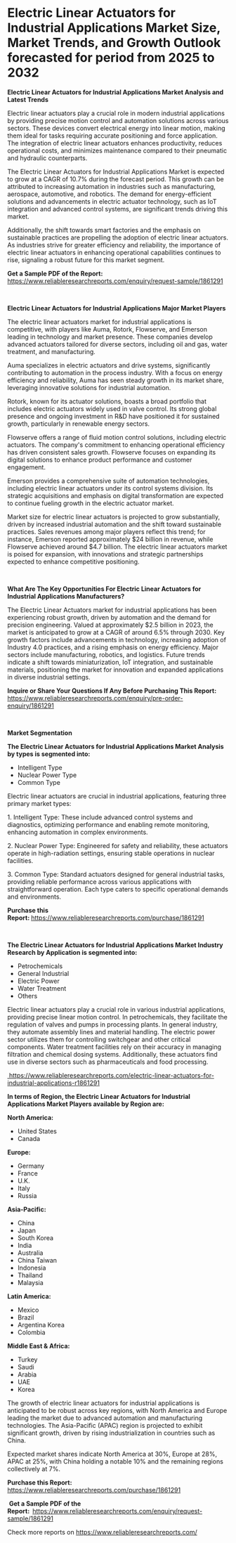 <p><h1>Electric Linear Actuators for Industrial Applications Market Size, Market Trends, and Growth Outlook forecasted for period from 2025 to 2032</h1></p><p><strong>Electric Linear Actuators for Industrial Applications Market Analysis and Latest Trends</strong></p>
<p><p>Electric linear actuators play a crucial role in modern industrial applications by providing precise motion control and automation solutions across various sectors. These devices convert electrical energy into linear motion, making them ideal for tasks requiring accurate positioning and force application. The integration of electric linear actuators enhances productivity, reduces operational costs, and minimizes maintenance compared to their pneumatic and hydraulic counterparts.</p><p>The Electric Linear Actuators for Industrial Applications Market is expected to grow at a CAGR of 10.7% during the forecast period. This growth can be attributed to increasing automation in industries such as manufacturing, aerospace, automotive, and robotics. The demand for energy-efficient solutions and advancements in electric actuator technology, such as IoT integration and advanced control systems, are significant trends driving this market. </p><p>Additionally, the shift towards smart factories and the emphasis on sustainable practices are propelling the adoption of electric linear actuators. As industries strive for greater efficiency and reliability, the importance of electric linear actuators in enhancing operational capabilities continues to rise, signaling a robust future for this market segment.</p></p>
<p><strong>Get a Sample PDF of the Report:&nbsp;</strong> <a href="https://www.reliableresearchreports.com/enquiry/request-sample/1861291?utm_campaign=3090&utm_medium=2&utm_source=Github&utm_content=ia&utm_term=12042025&utm_id=electric-linear-actuators-for-industrial-applications">https://www.reliableresearchreports.com/enquiry/request-sample/1861291</a></p>
<p>&nbsp;</p>
<p><strong>Electric Linear Actuators for Industrial Applications Major Market Players</strong></p>
<p><p>The electric linear actuators market for industrial applications is competitive, with players like Auma, Rotork, Flowserve, and Emerson leading in technology and market presence. These companies develop advanced actuators tailored for diverse sectors, including oil and gas, water treatment, and manufacturing.</p><p>Auma specializes in electric actuators and drive systems, significantly contributing to automation in the process industry. With a focus on energy efficiency and reliability, Auma has seen steady growth in its market share, leveraging innovative solutions for industrial automation.</p><p>Rotork, known for its actuator solutions, boasts a broad portfolio that includes electric actuators widely used in valve control. Its strong global presence and ongoing investment in R&D have positioned it for sustained growth, particularly in renewable energy sectors.</p><p>Flowserve offers a range of fluid motion control solutions, including electric actuators. The company's commitment to enhancing operational efficiency has driven consistent sales growth. Flowserve focuses on expanding its digital solutions to enhance product performance and customer engagement.</p><p>Emerson provides a comprehensive suite of automation technologies, including electric linear actuators under its control systems division. Its strategic acquisitions and emphasis on digital transformation are expected to continue fueling growth in the electric actuator market.</p><p>Market size for electric linear actuators is projected to grow substantially, driven by increased industrial automation and the shift toward sustainable practices. Sales revenues among major players reflect this trend; for instance, Emerson reported approximately $24 billion in revenue, while Flowserve achieved around $4.7 billion. The electric linear actuators market is poised for expansion, with innovations and strategic partnerships expected to enhance competitive positioning.</p></p>
<p>&nbsp;</p>
<p><strong>What Are The Key Opportunities For Electric Linear Actuators for Industrial Applications Manufacturers?</strong></p>
<p><p>The Electric Linear Actuators market for industrial applications has been experiencing robust growth, driven by automation and the demand for precision engineering. Valued at approximately $2.5 billion in 2023, the market is anticipated to grow at a CAGR of around 6.5% through 2030. Key growth factors include advancements in technology, increasing adoption of Industry 4.0 practices, and a rising emphasis on energy efficiency. Major sectors include manufacturing, robotics, and logistics. Future trends indicate a shift towards miniaturization, IoT integration, and sustainable materials, positioning the market for innovation and expanded applications in diverse industrial settings.</p></p>
<p><strong>Inquire or Share Your Questions If Any Before Purchasing This Report:</strong> <a href="https://www.reliableresearchreports.com/enquiry/pre-order-enquiry/1861291?utm_campaign=3090&utm_medium=2&utm_source=Github&utm_content=ia&utm_term=12042025&utm_id=electric-linear-actuators-for-industrial-applications">https://www.reliableresearchreports.com/enquiry/pre-order-enquiry/1861291</a></p>
<p>&nbsp;</p>
<p><strong>Market Segmentation</strong></p>
<p><strong>The Electric Linear Actuators for Industrial Applications Market Analysis by types is segmented into:</strong></p>
<p><ul><li>Intelligent Type</li><li>Nuclear Power Type</li><li>Common Type</li></ul></p>
<p><p>Electric linear actuators are crucial in industrial applications, featuring three primary market types: </p><p>1. Intelligent Type: These include advanced control systems and diagnostics, optimizing performance and enabling remote monitoring, enhancing automation in complex environments. </p><p>2. Nuclear Power Type: Engineered for safety and reliability, these actuators operate in high-radiation settings, ensuring stable operations in nuclear facilities. </p><p>3. Common Type: Standard actuators designed for general industrial tasks, providing reliable performance across various applications with straightforward operation. Each type caters to specific operational demands and environments.</p></p>
<p><strong>Purchase this Report:&nbsp;</strong><a href="https://www.reliableresearchreports.com/purchase/1861291?utm_campaign=3090&utm_medium=2&utm_source=Github&utm_content=ia&utm_term=12042025&utm_id=electric-linear-actuators-for-industrial-applications">https://www.reliableresearchreports.com/purchase/1861291</a></p>
<p>&nbsp;</p>
<p><strong>The Electric Linear Actuators for Industrial Applications Market Industry Research by Application is segmented into:</strong></p>
<p><ul><li>Petrochemicals</li><li>General Industrial</li><li>Electric Power</li><li>Water Treatment</li><li>Others</li></ul></p>
<p><p>Electric linear actuators play a crucial role in various industrial applications, providing precise linear motion control. In petrochemicals, they facilitate the regulation of valves and pumps in processing plants. In general industry, they automate assembly lines and material handling. The electric power sector utilizes them for controlling switchgear and other critical components. Water treatment facilities rely on their accuracy in managing filtration and chemical dosing systems. Additionally, these actuators find use in diverse sectors such as pharmaceuticals and food processing.</p></p>
<p><a href="https://www.reliableresearchreports.com/electric-linear-actuators-for-industrial-applications-r1861291?utm_campaign=3090&utm_medium=2&utm_source=Github&utm_content=ia&utm_term=12042025&utm_id=electric-linear-actuators-for-industrial-applications">&nbsp;https://www.reliableresearchreports.com/electric-linear-actuators-for-industrial-applications-r1861291</a></p>
<p><strong>In terms of Region, the Electric Linear Actuators for Industrial Applications Market Players available by Region are:</strong></p>
<p>
    <p> <strong> North America: </strong>
        <ul>
            <li>United States</li>
            <li>Canada</li>
        </ul>
        </p> 
    <p> <strong> Europe: </strong>
        <ul>
            <li>Germany</li>
            <li>France</li>
            <li>U.K.</li>
            <li>Italy</li>
            <li>Russia</li>
        </ul>
        </p> 
    <p> <strong> Asia-Pacific: </strong>
        <ul>
            <li>China</li>
            <li>Japan</li>
            <li>South Korea</li>
            <li>India</li>
            <li>Australia</li>
            <li>China Taiwan</li>
            <li>Indonesia</li>
            <li>Thailand</li>
            <li>Malaysia</li>
        </ul>
        </p> 
    <p> <strong> Latin America: </strong>
        <ul>
            <li>Mexico</li>
            <li>Brazil</li>
            <li>Argentina Korea</li>
            <li>Colombia</li>
        </ul>
        </p> 
    <p> <strong> Middle East & Africa: </strong>
        <ul>
            <li>Turkey</li>
            <li>Saudi</li>
            <li>Arabia</li>
            <li>UAE</li>
            <li>Korea</li>
        </ul>
    </p>
    </p>
<p><p>The growth of electric linear actuators for industrial applications is anticipated to be robust across key regions, with North America and Europe leading the market due to advanced automation and manufacturing technologies. The Asia-Pacific (APAC) region is projected to exhibit significant growth, driven by rising industrialization in countries such as China. </p><p>Expected market shares indicate North America at 30%, Europe at 28%, APAC at 25%, with China holding a notable 10% and the remaining regions collectively at 7%.</p></p>
<p><strong>Purchase this Report: </strong><a href="https://www.reliableresearchreports.com/purchase/1861291?utm_campaign=3090&utm_medium=2&utm_source=Github&utm_content=ia&utm_term=12042025&utm_id=electric-linear-actuators-for-industrial-applications">https://www.reliableresearchreports.com/purchase/1861291</a></p>
<p>&nbsp;<strong>Get a Sample PDF of the Report:&nbsp;&nbsp;</strong><a href="https://www.reliableresearchreports.com/enquiry/request-sample/1861291?utm_campaign=3090&utm_medium=2&utm_source=Github&utm_content=ia&utm_term=12042025&utm_id=electric-linear-actuators-for-industrial-applications">https://www.reliableresearchreports.com/enquiry/request-sample/1861291</a></p>
<p><strong></strong></p>
<p>Check more reports on <a href="https://www.reliableresearchreports.com/?utm_campaign=3090&utm_medium=2&utm_source=Github&utm_content=ia&utm_term=12042025&utm_id=electric-linear-actuators-for-industrial-applications">https://www.reliableresearchreports.com/</a></p>